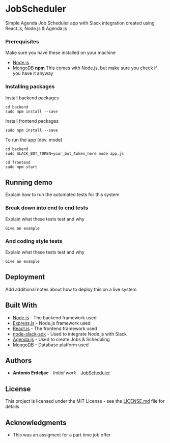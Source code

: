 # JobScheduler

Simple Agenda Job Scheduler app with Slack integration created using React.js, Node.js & Agenda.js

### Prerequisites

Make sure you have these installed on your machine

* [Node.js](https://nodejs.org/en/download/)
* [MongoDB](https://www.mongodb.com)
**npm** This comes with Node.js, but make sure you check if you have it anyway

### Installing packages

Install backend packages

```
cd backend
sudo npm install --save
```

Install frontend packages

```
sudo npm install --save
```

To run the app (dev. mode)

```
cd backend
sudo SLACK_BOT_TOKEN=your_bot_token_here node app.js

cd frontend
sudo npm start
```


## Running demo

Explain how to run the automated tests for this system

### Break down into end to end tests

Explain what these tests test and why

```
Give an example
```

### And coding style tests

Explain what these tests test and why

```
Give an example
```

## Deployment

Add additional notes about how to deploy this on a live system

## Built With

* [Node.js](https://nodejs.org) - The backend framework used
* [Express.js](https://github.com/expressjs/express) - Node.js framework used
* [React.js](https://github.com/facebook/react) - The frontend framework used
* [node-slack-sdk](https://github.com/slackapi/node-slack-sdk) - Used to integrate Node.js with Slack
* [Agenda.js](https://github.com/rschmukler/agenda) - Used to create Jobs & Scheduling
* [MongoDB](https://www.mongodb.com/) - Database platform used


## Authors

* **Antonio Erdeljac** - *Initial work* - [JobScheduler](https://github.com/AntonioErdeljac/JobScheduler)

## License

This project is licensed under the MIT License - see the [LICENSE.md](LICENSE.md) file for details

## Acknowledgments

* This was an assigment for a part time job offer

